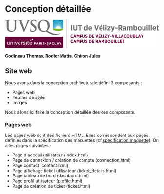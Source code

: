 # Conception détaillée

![logo_uvsq](../annexes/logo_uvsq.png)

**Godineau Thomas**, **Rodier Matis**, **Chiron Jules**

## Site web

Nous avons dans la conception architecturale défini 3 composants :

- Pages web
- Feuilles de style
- Images

Nous allons ici faire la conception détaillée des ces composants.

### Pages web

Les pages web sont des fichiers HTML.
Elles correspondent aux pages définies dans la spécification des maquettes (cf [spécification maquette](../Specification/maquettes.md)).
On a les pages suivantes : 

- Page d'acceuil utilisateur (index.html)
- Page de connexion / création de compte (connection.html)
- Page contact (contact.html)
- Page affichage ticket utilisateur (ticket_details.html)
- Page tableau de bord (dashbord.html)
- Page profil utilisateur (profile.html)
- Page de création de ticket (ticket.html)

